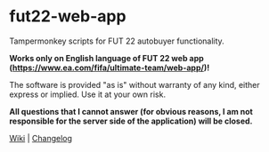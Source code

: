 # fut22-web-app 

Tampermonkey scripts for FUT 22 autobuyer functionality.

**Works only on English language of FUT 22 web app (https://www.ea.com/fifa/ultimate-team/web-app/)!**

The software is provided "as is" without warranty of any kind, either express or implied. Use it at your own risk.

**All questions that I cannot answer (for obvious reasons, I am not responsible for the server side of the application) will be closed.**

[Wiki](https://github.com/oRastor/fut22-web-app/wiki) | [Changelog](https://github.com/oRastor/fut21-web-app/blob/master/CHANGELOG.md)
